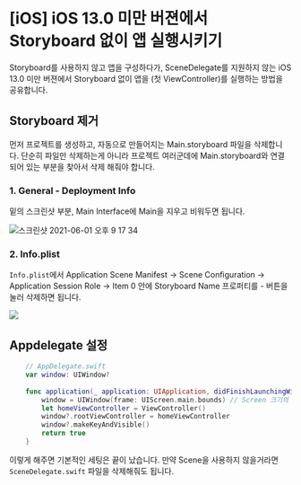 # [iOS] iOS 13.0 미만 버젼에서 Storyboard 없이 앱 실행시키기

Storyboard를 사용하지 않고 앱을 구성하다가, SceneDelegate를 지원하지 않는 iOS 13.0 미만 버젼에서 
Storyboard 없이 앱을 (첫 ViewController)를 실행하는 방법을 공유합니다.

## Storyboard 제거

먼저 프로젝트를 생성하고, 자동으로 만들어지는 Main.storyboard 파일을 삭제합니다.
단순히 파일만 삭제하는게 아니라 프로젝트 여러군데에 Main.storyboard와 연결되어 있는 부분을 찾아서 삭제 해줘야 합니다.

### 1. General - Deployment Info

밑의 스크린샷 부분, Main Interface에 Main을 지우고 비워두면 됩니다.

![스크린샷 2021-06-01 오후 9 17 34](https://user-images.githubusercontent.com/22260098/120321890-c961d800-c31e-11eb-99d5-8e2a958d5850.png)

### 2. Info.plist

```Info.plist```에서
Application Scene Manifest -> Scene Configuration -> Application Session Role -> Item 0
안에 Storyboard Name 프로퍼티를 - 버튼을 눌러 삭제하면 됩니다.

![](https://jamesu.dev/posts/2020/01/16/starting-swift-project-without-storyboard-and-scenedelegate-in-xcode-11/assets/figures/removing_storyboard/2_1.png)

## Appdelegate 설정

```swift
    // AppDelegate.swift
    var window: UIWindow?
    
    func application(_ application: UIApplication, didFinishLaunchingWithOptions launchOptions: [UIApplication.LaunchOptionsKey: Any]?) -> Bool {
        window = UIWindow(frame: UIScreen.main.bounds) // Screen 크기의 window 생성
        let homeViewController = ViewController()
        window?.rootViewController = homeViewController
        window?.makeKeyAndVisible()
        return true
    }
```

이렇게 해주면 기본적인 세팅은 끝이 났습니다.
만약 Scene을 사용하지 않을거라면 ```SceneDelegate.swift``` 파일을 삭제해줘도 됩니다.
